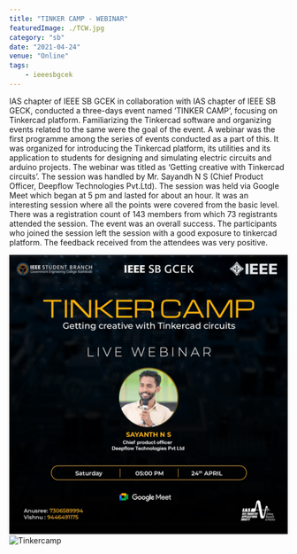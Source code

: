 ```yaml
---
title: "TINKER CAMP - WEBINAR"
featuredImage: ./TCW.jpg
category: "sb"
date: "2021-04-24"
venue: "Online"
tags:
    - ieeesbgcek
---
```


IAS chapter of IEEE SB GCEK in collaboration with IAS chapter of IEEE SB GECK, conducted a three-days event named ‘TINKER CAMP’, focusing on Tinkercad platform. Familiarizing the Tinkercad software and organizing events related to the same were the goal of the event.
A webinar was the first programme among the series of events conducted as a part of this. It was organized for introducing the Tinkercad platform, its utilities and its application to students for designing and simulating electric circuits and arduino projects. 
The webinar was titled as ‘Getting creative with Tinkercad circuits’. The session was handled by Mr. Sayandh N S (Chief Product Officer, Deepflow Technologies Pvt.Ltd). The session was held via Google Meet which began at 5 pm and lasted for about an hour.
It was an interesting session where all the points were covered from the basic level. There was a registration count of 143 members from which 73 registrants attended the session. The event was an overall success. The participants who joined the session left the session with a good exposure to tinkercad platform. The feedback received from the attendees was very positive.

![Tinkercamp](./TCW2.jpg)
![Tinkercamp](./TCW3.png)



